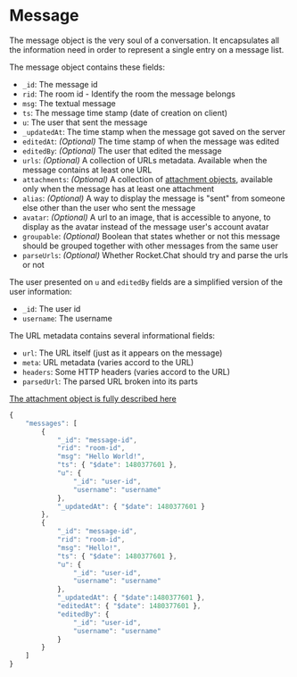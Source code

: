 # Message

The message object is the very soul of a conversation. It encapsulates all the information need in order to represent a single entry on a message list.

The message object contains these fields:

* `_id`: The message id
* `rid`: The room id - Identify the room the message belongs
* `msg`: The textual message
* `ts`: The message time stamp \(date of creation on client\)
* `u`: The user that sent the message
* `_updatedAt`: The time stamp when the message got saved on the server
* `editedAt`: _\(Optional\)_ The time stamp of when the message was edited
* `editedBy`: _\(Optional\)_ The user that edited the message
* `urls`: _\(Optional\)_ A collection of URLs metadata. Available when the message contains at least one URL
* `attachments`: _\(Optional\)_ A collection of [attachment objects](../rest-api/endpoints/team-collaboration-endpoints/chat/postmessage.md#attachments-detail), available only when the message has at least one attachment
* `alias`: _\(Optional\)_ A way to display the message is "sent" from someone else other than the user who sent the message
* `avatar`: _\(Optional\)_ A url to an image, that is accessible to anyone, to display as the avatar instead of the message user's account avatar
* `groupable`: _\(Optional\)_ Boolean that states whether or not this message should be grouped together with other messages from the same user
* `parseUrls`: _\(Optional\)_ Whether Rocket.Chat should try and parse the urls or not

The user presented on `u` and `editedBy` fields are a simplified version of the user information:

* `_id`: The user id
* `username`: The username

The URL metadata contains several informational fields:

* `url`: The URL itself \(just as it appears on the message\)
* `meta`: URL metadata \(varies accord to the URL\)
* `headers`: Some HTTP headers \(varies accord to the URL\)
* `parsedUrl`: The parsed URL broken into its parts

[The attachment object is fully described here](../rest-api/endpoints/team-collaboration-endpoints/chat/postmessage.md#attachments-detail)

```javascript
{
    "messages": [
        {
            "_id": "message-id",
            "rid": "room-id",
            "msg": "Hello World!",
            "ts": { "$date": 1480377601 },
            "u": {
                "_id": "user-id",
                "username": "username"
            },
            "_updatedAt": { "$date": 1480377601 }
        },
        {
            "_id": "message-id",
            "rid": "room-id",
            "msg": "Hello!",
            "ts": { "$date": 1480377601 },
            "u": {
                "_id": "user-id",
                "username": "username"
            },
            "_updatedAt": { "$date":1480377601 },
            "editedAt": { "$date": 1480377601 },
            "editedBy": {
                "_id": "user-id",
                "username": "username"
            }
        }
    ]
}
```

